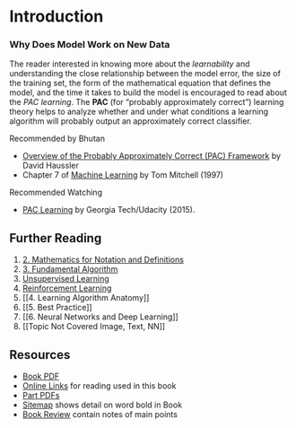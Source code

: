 # Introduction

### Why Does Model Work on New Data
The reader interested in knowing more about the *learnability* and understanding the close relationship between the model error, the size of the training set, the form of the mathematical equation that defines the model, and the time it takes to build the model is encouraged to read about the *PAC learning*. The **PAC** (for “probably approximately correct”) learning theory helps to analyze whether and under what conditions a learning algorithm will probably output an approximately correct classifier.

 Recommended by Bhutan
- [Overview of the Probably Approximately Correct (PAC) Framework](https://bpb-us-e1.wpmucdn.com/sites.ucsc.edu/dist/4/821/files/2017/08/smo_0.pdf) by David Haussler
- Chapter 7 of [Machine Learning](http://www.cs.cmu.edu/~tom/mlbook.html) by Tom Mitchell (1997)


Recommended Watching
- [PAC Learning](https://www.youtube.com/watch?v=e37nlms7Zi0) by Georgia Tech/Udacity (2015).

## Further Reading 
1. [2. Mathematics for Notation and Definitions](2.%20Mathematics%20for%20Notation%20and%20Definitions.md)
2. [3. Fundamental Algorithm](3.%20Fundamental%20Algorithm.md) 
3. [Unsupervised Learning](Unsupervised%20Learning.md)
4. [Reinforcement Learning](Reinforcement%20Learning.md)
5. [[4. Learning Algorithm Anatomy]]
6. [[5. Best Practice]]
7. [[6. Neural Networks and Deep Learning]]
8. [[Topic Not Covered Image, Text, NN]]


## Resources
* [Book PDF](http://ema.cri-info.cm/wp-content/uploads/2019/07/2019BurkovTheHundred-pageMachineLearning.pdf)
* [Online Links](https://themlbook.com/wiki/doku.php) for reading used in this book 
* [Part PDFs](https://github.com/tirthajyoti/Papers-Literature-ML-DL-RL-AI/blob/master/General-Machine-Learning/The%20Hundred-Page%20Machine%20Learning%20Book%20by%20Andriy%20Burkov/Links%20to%20read%20the%20chapters%20online.md)
* [Sitemap](https://themlbook.com/wiki/doku.php?id=start&do=index) shows detail on word bold in Book
* [Book Review](https://thedatageneralist.com/book-review-the-hundred-page-machine-learning-book/) contain notes of main points
